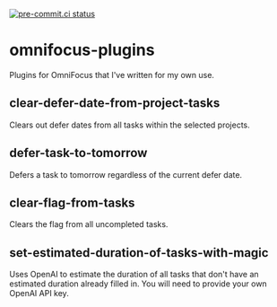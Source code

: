 [![pre-commit.ci status](https://results.pre-commit.ci/badge/github/ferlatte/omnifocus-plugins/main.svg)](https://results.pre-commit.ci/latest/github/ferlatte/omnifocus-plugins/main)

# omnifocus-plugins
Plugins for OmniFocus that I've written for my own use.

## clear-defer-date-from-project-tasks

Clears out defer dates from all tasks within the selected projects.

## defer-task-to-tomorrow

Defers a task to tomorrow regardless of the current defer date.

## clear-flag-from-tasks

Clears the flag from all uncompleted tasks.

## set-estimated-duration-of-tasks-with-magic

Uses OpenAI to estimate the duration of all tasks that don't have an estimated duration already filled in. You will need to provide your own OpenAI API key.
